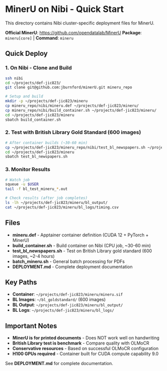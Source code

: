 # MinerU on Nibi - Quick Start

This directory contains Nibi cluster-specific deployment files for MinerU.

**Official MinerU**: https://github.com/opendatalab/MinerU
**Package**: `mineru[core]` | **Command**: `mineru`

## Quick Deploy

### 1. On Nibi - Clone and Build

```bash
ssh nibi
cd ~/projects/def-jic823/
git clone git@github.com:jburnford/minerU.git mineru_repo

# Setup and build
mkdir -p ~/projects/def-jic823/mineru
cp mineru_repo/nibi/mineru.def ~/projects/def-jic823/mineru/
cp mineru_repo/nibi/build_container.sh ~/projects/def-jic823/mineru/
cd ~/projects/def-jic823/mineru
sbatch build_container.sh
```

### 2. Test with British Library Gold Standard (600 images)

```bash
# After container builds (~30-60 min)
cp ~/projects/def-jic823/mineru_repo/nibi/test_bl_newspapers.sh ~/projects/def-jic823/mineru/
cd ~/projects/def-jic823/mineru
sbatch test_bl_newspapers.sh
```

### 3. Monitor Results

```bash
# Watch job
squeue -u $USER
tail -f bl_test_mineru_*.out

# Check results (after job completes)
ls -lh ~/projects/def-jic823/mineru/bl_output/
cat ~/projects/def-jic823/mineru/bl_logs/timing.csv
```

## Files

- **mineru.def** - Apptainer container definition (CUDA 12 + PyTorch + MinerU)
- **build_container.sh** - Build container on Nibi (CPU job, ~30-60 min)
- **test_bl_newspapers.sh** - Test on British Library gold standard (600 images, ~2-4 hours)
- **batch_mineru.sh** - General batch processing for PDFs
- **DEPLOYMENT.md** - Complete deployment documentation

## Key Paths

- **Container**: `~/projects/def-jic823/mineru/mineru.sif`
- **BL Images**: `~/bl_goldstandard/` (600 images)
- **BL Output**: `~/projects/def-jic823/mineru/bl_output/`
- **BL Logs**: `~/projects/def-jic823/mineru/bl_logs/`

## Important Notes

- **MinerU is for printed documents** - Does NOT work well on handwriting
- **British Library test is benchmark** - Compare quality with OLMoCR
- **Conservative resources** - Based on successful OLMoCR configuration
- **H100 GPUs required** - Container built for CUDA compute capability 9.0

See **DEPLOYMENT.md** for complete documentation.
